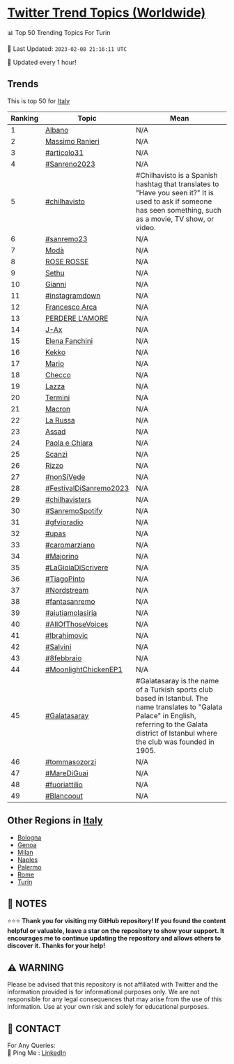 [Twitter Trend Topics (Worldwide)](https://github.com/ErcinDedeoglu/Twitter-Trend-Topics)
==========


📊 Top 50 Trending Topics For Turin

📆 Last Updated: `2023-02-08 21:16:11 UTC`

🔧 Updated every 1 hour!


## Trends

This is top 50 for [Italy](</Italy>)

| Ranking | Topic | Mean |
| ------- | ------------ | ------------ |
| 1 | [Albano](http://twitter.com/search?q=Albano) | N/A |
| 2 | [Massimo Ranieri](http://twitter.com/search?q=Massimo+Ranieri) | N/A |
| 3 | [#articolo31](http://twitter.com/search?q=%23articolo31) | N/A |
| 4 | [#Sanreno2023](http://twitter.com/search?q=%23Sanreno2023) | N/A |
| 5 | [#chilhavisto](http://twitter.com/search?q=%23chilhavisto) | #Chilhavisto is a Spanish hashtag that translates to "Have you seen it?" It is used to ask if someone has seen something, such as a movie, TV show, or video. |
| 6 | [#sanremo23](http://twitter.com/search?q=%23sanremo23) | N/A |
| 7 | [Modà](http://twitter.com/search?q=Mod%c3%a0) | N/A |
| 8 | [ROSE ROSSE](http://twitter.com/search?q=ROSE+ROSSE) | N/A |
| 9 | [Sethu](http://twitter.com/search?q=Sethu) | N/A |
| 10 | [Gianni](http://twitter.com/search?q=Gianni) | N/A |
| 11 | [#instagramdown](http://twitter.com/search?q=%23instagramdown) | N/A |
| 12 | [Francesco Arca](http://twitter.com/search?q=Francesco+Arca) | N/A |
| 13 | [PERDERE L'AMORE](http://twitter.com/search?q=PERDERE+L%27AMORE) | N/A |
| 14 | [J-Ax](http://twitter.com/search?q=J-Ax) | N/A |
| 15 | [Elena Fanchini](http://twitter.com/search?q=Elena+Fanchini) | N/A |
| 16 | [Kekko](http://twitter.com/search?q=Kekko) | N/A |
| 17 | [Mario](http://twitter.com/search?q=Mario) | N/A |
| 18 | [Checco](http://twitter.com/search?q=Checco) | N/A |
| 19 | [Lazza](http://twitter.com/search?q=Lazza) | N/A |
| 20 | [Termini](http://twitter.com/search?q=Termini) | N/A |
| 21 | [Macron](http://twitter.com/search?q=Macron) | N/A |
| 22 | [La Russa](http://twitter.com/search?q=La+Russa) | N/A |
| 23 | [Assad](http://twitter.com/search?q=Assad) | N/A |
| 24 | [Paola e Chiara](http://twitter.com/search?q=Paola+e+Chiara) | N/A |
| 25 | [Scanzi](http://twitter.com/search?q=Scanzi) | N/A |
| 26 | [Rizzo](http://twitter.com/search?q=Rizzo) | N/A |
| 27 | [#nonSiVede](http://twitter.com/search?q=%23nonSiVede) | N/A |
| 28 | [#FestivalDiSanremo2023](http://twitter.com/search?q=%23FestivalDiSanremo2023) | N/A |
| 29 | [#chilhavisters](http://twitter.com/search?q=%23chilhavisters) | N/A |
| 30 | [#SanremoSpotify](http://twitter.com/search?q=%23SanremoSpotify) | N/A |
| 31 | [#gfvipradio](http://twitter.com/search?q=%23gfvipradio) | N/A |
| 32 | [#upas](http://twitter.com/search?q=%23upas) | N/A |
| 33 | [#caromarziano](http://twitter.com/search?q=%23caromarziano) | N/A |
| 34 | [#Majorino](http://twitter.com/search?q=%23Majorino) | N/A |
| 35 | [#LaGioiaDiScrivere](http://twitter.com/search?q=%23LaGioiaDiScrivere) | N/A |
| 36 | [#TiagoPinto](http://twitter.com/search?q=%23TiagoPinto) | N/A |
| 37 | [#Nordstream](http://twitter.com/search?q=%23Nordstream) | N/A |
| 38 | [#fantasanremo](http://twitter.com/search?q=%23fantasanremo) | N/A |
| 39 | [#aiutiamolasiria](http://twitter.com/search?q=%23aiutiamolasiria) | N/A |
| 40 | [#AllOfThoseVoices](http://twitter.com/search?q=%23AllOfThoseVoices) | N/A |
| 41 | [#Ibrahimovic](http://twitter.com/search?q=%23Ibrahimovic) | N/A |
| 42 | [#Salvini](http://twitter.com/search?q=%23Salvini) | N/A |
| 43 | [#8febbraio](http://twitter.com/search?q=%238febbraio) | N/A |
| 44 | [#MoonlightChickenEP1](http://twitter.com/search?q=%23MoonlightChickenEP1) | N/A |
| 45 | [#Galatasaray](http://twitter.com/search?q=%23Galatasaray) | #Galatasaray is the name of a Turkish sports club based in Istanbul. The name translates to "Galata Palace" in English, referring to the Galata district of Istanbul where the club was founded in 1905. |
| 46 | [#tommasozorzi](http://twitter.com/search?q=%23tommasozorzi) | N/A |
| 47 | [#MareDiGuai](http://twitter.com/search?q=%23MareDiGuai) | N/A |
| 48 | [#fuoriattilio](http://twitter.com/search?q=%23fuoriattilio) | N/A |
| 49 | [#Blancoout](http://twitter.com/search?q=%23Blancoout) | N/A |



## Other Regions in [Italy](</Italy>)

* [Bologna](</Italy/Bologna.md>)
* [Genoa](</Italy/Genoa.md>)
* [Milan](</Italy/Milan.md>)
* [Naples](</Italy/Naples.md>)
* [Palermo](</Italy/Palermo.md>)
* [Rome](</Italy/Rome.md>)
* [Turin](</Italy/Turin.md>)



## 📝 NOTES

⭐⭐⭐ **Thank you for visiting my GitHub repository! If you found the content helpful or valuable, leave a star on the repository to show your support. It encourages me to continue updating the repository and allows others to discover it. Thanks for your help!**


## ⚠️ WARNING

Please be advised that this repository is not affiliated with Twitter and the information provided is for informational purposes only. We are not responsible for any legal consequences that may arise from the use of this information. Use at your own risk and solely for educational purposes.


## 📨 CONTACT

 For Any Queries:  
            🏓 Ping Me : [LinkedIn](https://www.linkedin.com/in/ercindedeoglu/)
